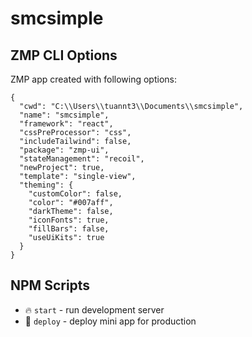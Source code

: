 # smcsimple

## ZMP CLI Options

ZMP app created with following options:

```
{
  "cwd": "C:\\Users\\tuannt3\\Documents\\smcsimple",
  "name": "smcsimple",
  "framework": "react",
  "cssPreProcessor": "css",
  "includeTailwind": false,
  "package": "zmp-ui",
  "stateManagement": "recoil",
  "newProject": true,
  "template": "single-view",
  "theming": {
    "customColor": false,
    "color": "#007aff",
    "darkTheme": false,
    "iconFonts": true,
    "fillBars": false,
    "useUiKits": true
  }
}
```

## NPM Scripts

* 🔥 `start` - run development server
* 🙏 `deploy` - deploy mini app for production